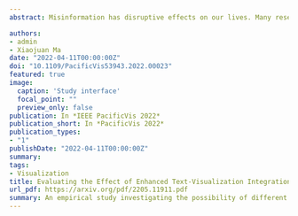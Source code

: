 ```yaml
---
abstract: Misinformation has disruptive effects on our lives. Many researchers have looked into means to identify and combat misinformation in text or data visualization. However, there is still a lack of understanding of how misinformation can be introduced when text and visualization are combined to tell data stories, not to mention how to improve the lay public’s awareness of possible misperceptions about facts in narrative visualization. In this paper, we first analyze where misinformation could possibly be injected into the production-consumption process of data stories through a literature survey. Then, as a first step towards combating misinformation in data stories, we explore possible defensive design methods to enhance the reader’s awareness of information misalignment when data facts are scripted and visualized. More specifically, we conduct a between-subjects crowdsourcing study to investigate the impact of two design methods enhancing text-visualization integration, i.e., explanatory annotation and interactive linking, on users’ awareness of misinformation in data stories. The study results show that although most participants still can not find misinformation, the two design methods can significantly lower the perceived credibility of the text or visualizations. Our work informs the possibility of fighting an infodemic through defensive design methods.

authors:
- admin
- Xiaojuan Ma
date: "2022-04-11T00:00:00Z"
doi: "10.1109/PacificVis53943.2022.00023"
featured: true
image:
  caption: 'Study interface'
  focal_point: ""
  preview_only: false
publication: In *IEEE PacificVis 2022*
publication_short: In *PacificVis 2022*
publication_types:
- "1"
publishDate: "2022-04-11T00:00:00Z"
summary: 
tags:
- Visualization
title: Evaluating the Effect of Enhanced Text-Visualization Integration on Combating Misinformation in Data Story
url_pdf: https://arxiv.org/pdf/2205.11911.pdf
summary: An empirical study investigating the possibility of different interface designs in raising people's awareness of misinformation in data stories.
---
```


<!-- {{% callout note %}}
Click the *Cite* button above to demo the feature to enable visitors to import publication metadata into their reference management software.
{{% /callout %}}

{{% callout note %}}
Click the *Slides* button above to demo Academic's Markdown slides feature.
{{% /callout %}} -->

